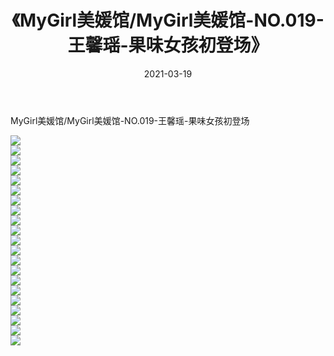 ﻿---
layout: post
title:  《MyGirl美媛馆/MyGirl美媛馆-NO.019-王馨瑶-果味女孩初登场》
date:   2021-03-19
img: http://pic.660000.xyz/1:/网络美图/2021/MyGirl美媛馆/MyGirl美媛馆-NO.019-王馨瑶-果味女孩初登场/000.jpg
categories: [美女, 清纯, 唯美]
---

MyGirl美媛馆/MyGirl美媛馆-NO.019-王馨瑶-果味女孩初登场

 ![](http://pic.660000.xyz/1:/网络美图/2021/MyGirl美媛馆/MyGirl美媛馆-NO.019-王馨瑶-果味女孩初登场/001.jpg) <br>![](http://pic.660000.xyz/1:/网络美图/2021/MyGirl美媛馆/MyGirl美媛馆-NO.019-王馨瑶-果味女孩初登场/002.jpg) <br>![](http://pic.660000.xyz/1:/网络美图/2021/MyGirl美媛馆/MyGirl美媛馆-NO.019-王馨瑶-果味女孩初登场/003.jpg) <br>![](http://pic.660000.xyz/1:/网络美图/2021/MyGirl美媛馆/MyGirl美媛馆-NO.019-王馨瑶-果味女孩初登场/004.jpg) <br>![](http://pic.660000.xyz/1:/网络美图/2021/MyGirl美媛馆/MyGirl美媛馆-NO.019-王馨瑶-果味女孩初登场/005.jpg) <br>![](http://pic.660000.xyz/1:/网络美图/2021/MyGirl美媛馆/MyGirl美媛馆-NO.019-王馨瑶-果味女孩初登场/006.jpg) <br>![](http://pic.660000.xyz/1:/网络美图/2021/MyGirl美媛馆/MyGirl美媛馆-NO.019-王馨瑶-果味女孩初登场/007.jpg) <br>![](http://pic.660000.xyz/1:/网络美图/2021/MyGirl美媛馆/MyGirl美媛馆-NO.019-王馨瑶-果味女孩初登场/008.jpg) <br>![](http://pic.660000.xyz/1:/网络美图/2021/MyGirl美媛馆/MyGirl美媛馆-NO.019-王馨瑶-果味女孩初登场/009.jpg) <br>![](http://pic.660000.xyz/1:/网络美图/2021/MyGirl美媛馆/MyGirl美媛馆-NO.019-王馨瑶-果味女孩初登场/010.jpg) <br>![](http://pic.660000.xyz/1:/网络美图/2021/MyGirl美媛馆/MyGirl美媛馆-NO.019-王馨瑶-果味女孩初登场/011.jpg) <br>![](http://pic.660000.xyz/1:/网络美图/2021/MyGirl美媛馆/MyGirl美媛馆-NO.019-王馨瑶-果味女孩初登场/012.jpg) <br>![](http://pic.660000.xyz/1:/网络美图/2021/MyGirl美媛馆/MyGirl美媛馆-NO.019-王馨瑶-果味女孩初登场/013.jpg) <br>![](http://pic.660000.xyz/1:/网络美图/2021/MyGirl美媛馆/MyGirl美媛馆-NO.019-王馨瑶-果味女孩初登场/014.jpg) <br>![](http://pic.660000.xyz/1:/网络美图/2021/MyGirl美媛馆/MyGirl美媛馆-NO.019-王馨瑶-果味女孩初登场/015.jpg) <br>![](http://pic.660000.xyz/1:/网络美图/2021/MyGirl美媛馆/MyGirl美媛馆-NO.019-王馨瑶-果味女孩初登场/016.jpg) <br>![](http://pic.660000.xyz/1:/网络美图/2021/MyGirl美媛馆/MyGirl美媛馆-NO.019-王馨瑶-果味女孩初登场/017.jpg) <br>![](http://pic.660000.xyz/1:/网络美图/2021/MyGirl美媛馆/MyGirl美媛馆-NO.019-王馨瑶-果味女孩初登场/018.jpg) <br>![](http://pic.660000.xyz/1:/网络美图/2021/MyGirl美媛馆/MyGirl美媛馆-NO.019-王馨瑶-果味女孩初登场/019.jpg) <br>![](http://pic.660000.xyz/1:/网络美图/2021/MyGirl美媛馆/MyGirl美媛馆-NO.019-王馨瑶-果味女孩初登场/020.jpg) <br>![](http://pic.660000.xyz/1:/网络美图/2021/MyGirl美媛馆/MyGirl美媛馆-NO.019-王馨瑶-果味女孩初登场/021.jpg) <br>